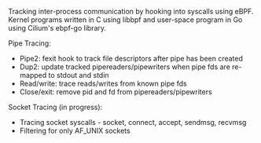 Tracking inter-process communication by hooking into syscalls using eBPF. Kernel programs written in C using libbpf and user-space program in Go using Cilium's ebpf-go library.

Pipe Tracing:
- Pipe2: fexit hook to track file descriptors after pipe has been created
- Dup2: update tracked pipereaders/pipewriters when pipe fds are re-mapped to stdout and stdin
- Read/write: trace reads/writes from known pipe fds
- Close/exit: remove pid and fd from pipereaders/pipewriters

Socket Tracing (in progress):
- Tracing socket syscalls - socket, connect, accept, sendmsg, recvmsg
- Filtering for only AF_UNIX sockets
